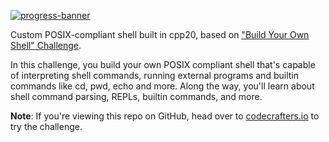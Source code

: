 [![progress-banner](https://backend.codecrafters.io/progress/shell/ac7dca9c-a467-4304-ab98-fbf6e6b301c5)](https://app.codecrafters.io/users/codecrafters-bot?r=2qF)

Custom POSIX-compliant shell built in cpp20, based on ["Build Your Own Shell" Challenge](https://app.codecrafters.io/courses/shell/overview).

In this challenge, you build your own POSIX compliant shell that's capable of
interpreting shell commands, running external programs and builtin commands like
cd, pwd, echo and more. Along the way, you'll learn about shell command parsing,
REPLs, builtin commands, and more.

**Note**: If you're viewing this repo on GitHub, head over to
[codecrafters.io](https://codecrafters.io) to try the challenge.
